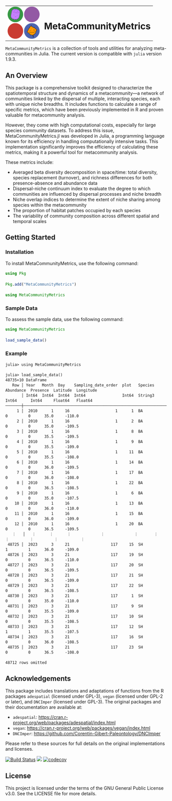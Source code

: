 <table>
  <tr>
    <td><img src="docs/src/assets/logo.png" alt="Logo" width="100" height="100"></td>
    <td><h1>MetaCommunityMetrics</h1></td>
  </tr>
</table>



`MetaCommunityMetrics` is a collection of tools and utilities for analyzing meta-communities in Julia. The current version is compatible with `julia` version 1.9.3.

## An Overview
This package is a comprehensive toolkit designed to characterize the spatiotemporal structure and dynamics of a metacommunity—a network of communities linked by the dispersal of multiple, interacting species, each with unique niche breadths. It includes functions to calculate a range of specific metrics, which have been previously implemented in R and proven valuable for metacommunity analysis. 

However, they come with high computational costs, especially for large species community datasets. To address this issue, MetaCommunityMetrics.jl was developed in Julia, a programming language known for its efficiency in handling computationally intensive tasks. This implementation significantly improves the efficiency of calculating these metrics, making it a powerful tool for metacommunity analysis. 

These metrics include:
- Averaged beta diversity decomposition in space/time: total diversity, species replacement (turnover), and richness differences for both presence-absence and abundance data
- Dispersal-niche continuum index to evaluate the degree to which communities are influenced by dispersal processes and niche breadth
- Niche overlap indices to determine the extent of niche sharing among species within the metacommunity
- The proportion of habitat patches occupied by each species
- The variability of community composition across different spatial and temporal scales


## Getting Started

### Installation

To install MetaCommunityMetrics, use the following command:

```julia
using Pkg

Pkg.add("MetaCommunityMetrics")

using MetaCommunityMetrics
```
### Sample Data
To assess the sample data, use the following command:
```julia
using MetaCommunityMetrics

load_sample_data()
```

### Example
```@jildoctest
julia> using MetaCommunityMetrics

julia> load_sample_data()
48735×10 DataFrame
   Row │ Year   Month  Day    Sampling_date_order  plot   Species  Abundance  Presence  Latitude  Longitude 
       │ Int64  Int64  Int64  Int64                Int64  String3  Int64      Int64     Float64   Float64   
───────┼────────────────────────────────────────────────────────────────────────────────────────────────────
     1 │  2010      1     16                    1      1  BA               0         0      35.0     -110.0
     2 │  2010      1     16                    1      2  BA               0         0      35.0     -109.5
     3 │  2010      1     16                    1      8  BA               0         0      35.5     -109.5
     4 │  2010      1     16                    1      9  BA               0         0      35.5     -109.0
     5 │  2010      1     16                    1     11  BA               0         0      35.5     -108.0
     6 │  2010      1     16                    1     14  BA               0         0      36.0     -109.5
     7 │  2010      1     16                    1     17  BA               0         0      36.0     -108.0
     8 │  2010      1     16                    1     22  BA               0         0      36.5     -108.5
     9 │  2010      1     16                    1      6  BA               0         0      35.0     -107.5
    10 │  2010      1     16                    1     13  BA               0         0      36.0     -110.0
    11 │  2010      1     16                    1     15  BA               0         0      36.0     -109.0
    12 │  2010      1     16                    1     20  BA               0         0      36.5     -109.5
   ⋮   │   ⋮      ⋮      ⋮             ⋮             ⋮       ⋮         ⋮         ⋮         ⋮          ⋮
 48725 │  2023      3     21                  117     15  SH               1         1      36.0     -109.0
 48726 │  2023      3     21                  117     19  SH               0         0      36.5     -110.0
 48727 │  2023      3     21                  117     20  SH               0         0      36.5     -109.5
 48728 │  2023      3     21                  117     21  SH               0         0      36.5     -109.0
 48729 │  2023      3     21                  117     22  SH               0         0      36.5     -108.5
 48730 │  2023      3     21                  117      1  SH               0         0      35.0     -110.0
 48731 │  2023      3     21                  117      9  SH               0         0      35.5     -109.0
 48732 │  2023      3     21                  117     10  SH               0         0      35.5     -108.5
 48733 │  2023      3     21                  117     12  SH               1         1      35.5     -107.5
 48734 │  2023      3     21                  117     16  SH               0         0      36.0     -108.5
 48735 │  2023      3     21                  117     23  SH               0         0      36.5     -108.0
                                                                                          48712 rows omitted
```

## Acknowledgements
This package includes translations and adaptations of functions from the R packages `adespatial` (licensed under GPL-3), `vegan` (licensed under GPL-2 or later), and `DNCImper` (licensed under GPL-3). The original packages and their documentation are available at:

- `adespatial`: https://cran.r-project.org/web/packages/adespatial/index.html
- `vegan`: https://cran.r-project.org/web/packages/vegan/index.html
- `DNCImper`: https://github.com/Corentin-Gibert-Paleontology/DNCImper

Please refer to these sources for full details on the original implementations and licenses.


[![Build Status](https://github.com/cralibe/MetaCommunityMetrics.jl/actions/workflows/CI.yml/badge.svg?branch=main)](https://github.com/cralibe/MetaCommunityMetrics.jl/actions/workflows/CI.yml?query=branch%3Amain)
[![](https://img.shields.io/badge/docs-stable-blue.svg)](https://cralibe.github.io/MetaCommunityMetrics.jl/)
[![codecov](https://codecov.io/github/cralibe/MetaCommunityMetrics.jl/graph/badge.svg?token=OKUWBS8R7U)](https://codecov.io/github/cralibe/MetaCommunityMetrics.jl)

## License
This project is licensed under the terms of the GNU General Public License v3.0. See the LICENSE file for more details.